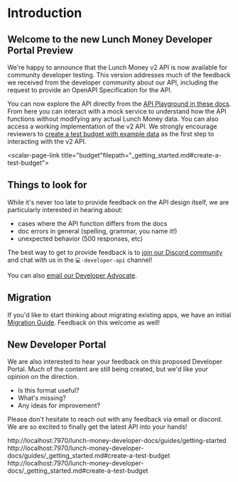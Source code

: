 # Introduction

## Welcome to the new Lunch Money Developer Portal Preview

We're happy to announce that the Lunch Money v2 API is now available for community developer testing. This version addresses much of the feedback we received from the developer community about our API, including the request to provide an OpenAPI Specification for the API.

You can now explore the API directly from the [API Playground in these docs](../lunch-money-api-v2-reference#description/overview). From here you can interact with a mock service to understand how the API functions without modifying any actual Lunch Money data. You can also access a working implementation of the v2 API. We strongly encourage reviewers to [create a test budget with example data](./_getting_started.md#create-a-test-budget) as the first step to interacting with the v2 API.

<scalar-page-link title="budget"filepath="_getting_started.md#create-a-test-budget">
</scalar-page-link>


## Things to look for

While it's never too late to provide feedback on the API design itself, we are particularly interested in hearing about:

- cases where the API function differs from the docs
- doc errors in general (spelling, grammar, you name it!)
- unexpected behavior (500 responses, etc)
  
The best way to get to provide feedback is to [join our Discord community](https://discord.gg/vSz6jjZuj8) and chat with us in the `💻-developer-api` channel! 

You can also [email our Developer Advocate](mailto:jp@lunchmoney.app).

## Migration

If you'd like to start thinking about migrating existing apps, we have an initial [Migration Guide](./apis/v1/migrating-to-v2). Feedback on this welcome as well!

## New Developer Portal

We are also interested to hear your feedback on this proposed Developer Portal. Much of the content are still being created, but we'd like your opinion on the direction.

- Is this format useful?
- What's missing?
- Any ideas for improvement?

Please don't hesitate to reach out with any feedback via email or discord.   We are so excited to finally get the latest API into your hands!

http://localhost:7970/lunch-money-developer-docs/guides/getting-started
http://localhost:7970/lunch-money-developer-docs/guides/_getting_started.md#create-a-test-budget
http://localhost:7970/lunch-money-developer-docs/_getting_started.md#create-a-test-budget

